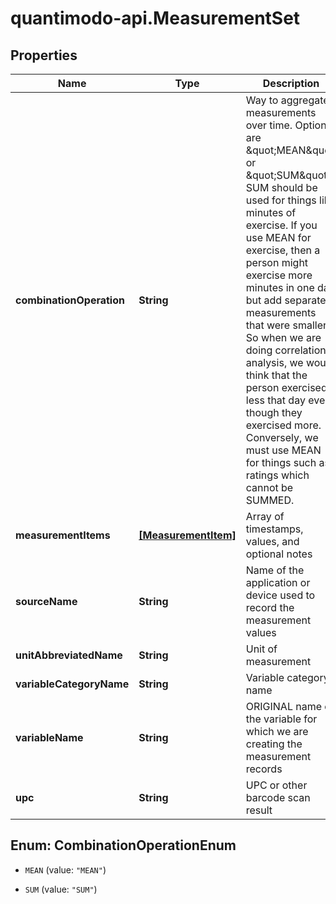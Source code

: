 # quantimodo-api.MeasurementSet

## Properties
Name | Type | Description | Notes
------------ | ------------- | ------------- | -------------
**combinationOperation** | **String** | Way to aggregate measurements over time. Options are \&quot;MEAN\&quot; or \&quot;SUM\&quot;. SUM should be used for things like minutes of exercise.  If you use MEAN for exercise, then a person might exercise more minutes in one day but add separate measurements that were smaller.  So when we are doing correlational analysis, we would think that the person exercised less that day even though they exercised more.  Conversely, we must use MEAN for things such as ratings which cannot be SUMMED. | [optional] 
**measurementItems** | [**[MeasurementItem]**](MeasurementItem.md) | Array of timestamps, values, and optional notes | 
**sourceName** | **String** | Name of the application or device used to record the measurement values | 
**unitAbbreviatedName** | **String** | Unit of measurement | 
**variableCategoryName** | **String** | Variable category name | [optional] 
**variableName** | **String** | ORIGINAL name of the variable for which we are creating the measurement records | 
**upc** | **String** | UPC or other barcode scan result | [optional] 


<a name="CombinationOperationEnum"></a>
## Enum: CombinationOperationEnum


* `MEAN` (value: `"MEAN"`)

* `SUM` (value: `"SUM"`)




